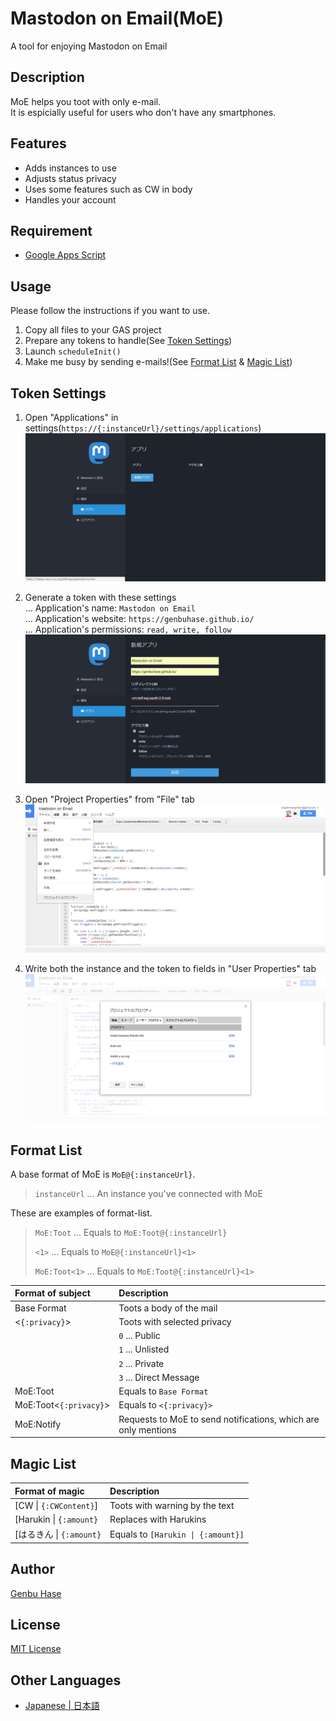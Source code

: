 # Mastodon on Email(MoE)
A tool for enjoying Mastodon on Email


## Description
MoE helps you toot with only e-mail.<br />
It is espicially useful for users who don't have any smartphones.


## Features
* Adds instances to use
* Adjusts status privacy
* Uses some features such as CW in body
* Handles your account


## Requirement
* [Google Apps Script](https://www.google.com/script/start/)


## Usage
Please follow the instructions if you want to use.
1.	Copy all files to your GAS project
2.	Prepare any tokens to handle(See [Token Settings](#token-settings))
3.	Launch `scheduleInit()`
4.	Make me busy by sending e-mails!(See [Format List](#format-list) & [Magic List](#magic-list))


## Token Settings
1.	Open "Applications" in settings(`https://{:instanceUrl}/settings/applications`)<br />
	![Where "Applications" is](images/001.png)

2.	Generate a token with these settings<br />
	... Application's name: `Mastodon on Email`<br />
	... Application's website: `https://genbuhase.github.io/`<br />
	... Application's permissions: `read, write, follow`<br />
	![How you'll set properties](images/002.png)

3.	Open "Project Properties" from "File" tab<br />
	![Where "Project Properties" is](images/003.png)

4.	Write both the instance and the token to fields in "User Properties" tab<br />
	![Where "User Properties" is](images/004.png)


## Format List
A base format of MoE is `MoE@{:instanceUrl}`.
> `instanceUrl` ... An instance you've connected with MoE

These are examples of format-list.
> `MoE:Toot` ... Equals to `MoE:Toot@{:instanceUrl}`
> 
> `<1>` ... Equals to `MoE@{:instanceUrl}<1>`
> 
> `MoE:Toot<1>` ... Equals to `MoE:Toot@{:instanceUrl}<1>`

| Format of subject | Description |
|:----------|:----------|
| Base Format | Toots a body of the mail |
| <`{:privacy}`> | Toots with selected privacy |
|| `0` ... Public |
|| `1` ... Unlisted |
|| `2` ... Private |
|| `3` ... Direct Message |
| MoE:Toot | Equals to `Base Format` |
| MoE:Toot<`{:privacy}`> | Equals to `<{:privacy}>` |
| MoE:Notify | Requests to MoE to send notifications, which are only mentions |


## Magic List
| Format of magic | Description |
|:----------|:----------|
| [CW \| `{:CWContent}`] | Toots with warning by the text |
| [Harukin \| `{:amount}` | Replaces with Harukins |
| [はるきん \| `{:amount}` | Equals to `[Harukin \| {:amount}]` |


## Author
[Genbu Hase](https://github.com/GenbuHase)


## License
[MIT License](https://github.com/GenbuHase/MastodonOnEmail/blob/master/LICENSE)


## Other Languages
* [Japanese | 日本語](https://github.com/GenbuHase/MastodonOnEmail/blob/master/README_ja.md)